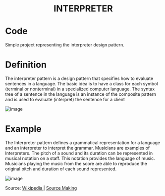 <div align="center">
  <h1> INTERPRETER  </h1>
</div>

# Code

Simple project representing the interpreter design pattern. 

# Definition

The interpreter pattern is a design pattern that specifies how to evaluate sentences in a language. The basic idea is to have a class for each symbol (terminal or nonterminal) in a specialized computer language. The syntax tree of a sentence in the language is an instance of the composite pattern and is used to evaluate (interpret) the sentence for a client

![image](https://user-images.githubusercontent.com/40416044/152814522-e3e05b07-5d36-4e8d-80da-8368da8e785a.png)


# Example

The Interpreter pattern defines a grammatical representation for a language and an interpreter to interpret the grammar. Musicians are examples of Interpreters. The pitch of a sound and its duration can be represented in musical notation on a staff. This notation provides the language of music. Musicians playing the music from the score are able to reproduce the original pitch and duration of each sound represented.

![image](https://user-images.githubusercontent.com/40416044/152814100-d018d91e-f4ee-49bd-9e95-4d9dd32f0551.png)

 
Source: <a href="https://en.wikipedia.org/wiki/Interpreter_pattern"> Wikipedia </a> | <a href="https://sourcemaking.com/design_patterns/interpreter"> Source Making </a>
